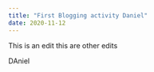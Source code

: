 ```yaml
---
title: "First Blogging activity Daniel"
date: 2020-11-12
---
```

This is an edit
 this are other edits
 
 
 DAniel
